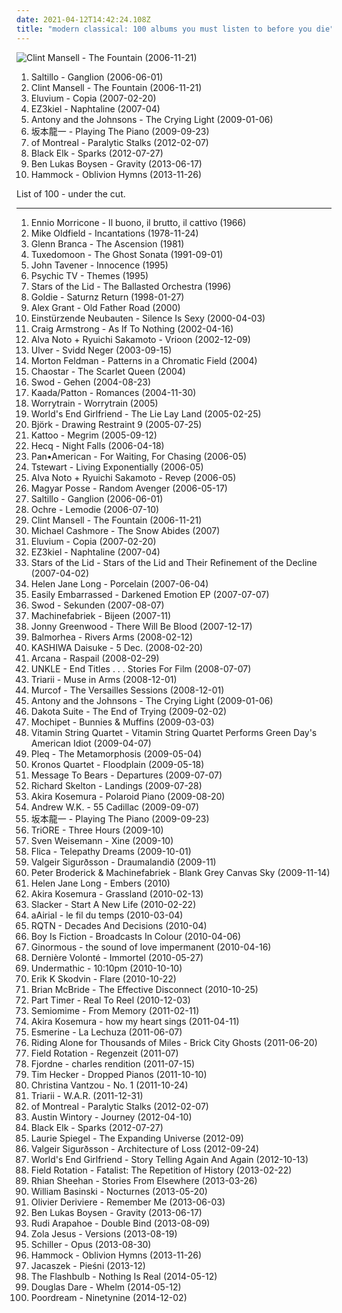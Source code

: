 ```yaml
---
date: 2021-04-12T14:42:24.108Z
title: "modern classical: 100 albums you must listen to before you die"
---
```

![Clint Mansell - The Fountain (2006-11-21)](http://coverartarchive.org/release/33abead4-3015-438f-9ea3-97f2cc5cb278/6074705469-500.jpg "Clint Mansell - The Fountain (2006-11-21)")
<ol class="albums">
<li data-cover="https://img.discogs.com/YKBuZi5tKmnnPPk83hQMeRvvsis=/fit-in/600x600/filters:strip_icc():format(jpeg):mode_rgb():quality(90)/discogs-images/R-654304-1170195233.jpeg.jpg" data-tags="trip-hop, downtempo" role="button">Saltillo - Ganglion (2006-06-01)</li>
<li data-cover="http://coverartarchive.org/release/33abead4-3015-438f-9ea3-97f2cc5cb278/6074705469-500.jpg" data-tags="soundtrack" role="button">Clint Mansell - The Fountain (2006-11-21)</li>
<li data-cover="http://coverartarchive.org/release/9e0b9b07-1ac0-44d8-96a4-1b22f77b4941/15895781349-500.jpg" data-tags="ambient" role="button">Eluvium - Copia (2007-02-20)</li>
<li data-cover="http://coverartarchive.org/release/6e9b4957-33eb-44c5-8745-71c3a7c9594a/8465355303-500.jpg" data-tags="modern classical" role="button">EZ3kiel - Naphtaline (2007-04)</li>
<li data-cover="http://coverartarchive.org/release/0c48ecde-bde3-4a26-9d55-edfd21555f62/9823776819-500.jpg" data-tags="alternative, 00s" role="button">Antony and the Johnsons - The Crying Light (2009-01-06)</li>
<li data-cover="http://coverartarchive.org/release/044fdea5-38f8-4c54-9f1b-e343c66f5410/24527462350-500.jpg" data-tags="soundtrack, japanese, ambient, modern classical" role="button">坂本龍一 - Playing The Piano (2009-09-23)</li>
<li data-cover="http://coverartarchive.org/release/22ace75c-a4a9-4893-bacc-082731288175/4110540965-500.jpg" data-tags="neo-psychedelia" role="button">of Montreal - Paralytic Stalks (2012-02-07)</li>
<li data-cover="http://coverartarchive.org/release/09391b51-7c9d-44b2-8e86-03fe36ba71ed/13775637323-500.jpg" data-tags="ambient, piano, atmospheric, melancholic, modern classical, dream music" role="button">Black Elk - Sparks (2012-07-27)</li>
<li data-cover="http://coverartarchive.org/release/5530b6d8-24ef-40c8-9e3a-5e8329c33ae5/13322786969-500.jpg" data-tags="ambient, modern classical" role="button">Ben Lukas Boysen - Gravity (2013-06-17)</li>
<li data-cover="http://coverartarchive.org/release/7fed2586-a409-441a-b2a3-d6ea1b3107ad/5766164959-500.jpg" data-tags="ambient, post-rock" role="button">Hammock - Oblivion Hymns (2013-11-26)</li>
</ol>
List of 100 - under the cut.
<!-- more -->

_________________

<ol class="albums">
<li data-cover="http://coverartarchive.org/release/5af6d025-940e-392c-95e9-e79cc6b774c1/24646040139-500.jpg" data-tags="soundtrack" role="button">
Ennio Morricone - Il buono, il brutto, il cattivo (1966)
</li>
<li data-cover="http://coverartarchive.org/release/deb43c81-3021-4795-a2d8-20cbe3a6ce11/4317227862-500.jpg" data-tags="instrumental, progressive rock" role="button">
Mike Oldfield - Incantations (1978-11-24)
</li>
<li data-cover="http://coverartarchive.org/release/711c455e-832f-3f72-80c0-19f8d561d778/18299122757-500.jpg" data-tags="no wave" role="button">
Glenn Branca - The Ascension (1981)
</li>
<li data-cover="http://coverartarchive.org/release/9ab5437e-becd-3f84-8e74-5da8158abd56/5067763409-500.jpg" data-tags="dark, atmospheric" role="button">
Tuxedomoon - The Ghost Sonata (1991-09-01)
</li>
<li data-cover="https://img.discogs.com/OM-oZTpG9mwM9Q1u2163eblC-vE=/fit-in/600x595/filters:strip_icc():format(jpeg):mode_rgb():quality(90)/discogs-images/R-3321591-1516671866-5134.jpeg.jpg" data-tags="classical, instrumental, minimalism, modern classical, tavener, alt-classical" role="button">
John Tavener - Innocence (1995)
</li>
<li data-cover="https://img.discogs.com/5tFWK1dJpY2ZIcNgu-cSgIDSaas=/fit-in/599x585/filters:strip_icc():format(jpeg):mode_rgb():quality(90)/discogs-images/R-3612914-1338297842-6035.jpeg.jpg" data-tags="ambient, industrial, modern classical, porn soundtrack" role="button">
Psychic TV - Themes (1995)
</li>
<li data-cover="http://coverartarchive.org/release/859acf52-fdaa-4755-ac35-289bffe2081e/4084262745-500.jpg" data-tags="ambient, drone" role="button">
Stars of the Lid - The Ballasted Orchestra (1996)
</li>
<li data-cover="http://coverartarchive.org/release/bd50be04-ab08-4468-b1a9-93fb05364bda/2610470476-500.jpg" data-tags="electronic, drum and bass, ffrr" role="button">
Goldie - Saturnz Return (1998-01-27)
</li>
<li data-cover="https://img.discogs.com/7mYJ5qEiikdRVu2qaGHCNo-WJE0=/fit-in/300x298/filters:strip_icc():format(jpeg):mode_rgb():quality(90)/discogs-images/R-10763112-1503867680-8263.jpeg.jpg" data-tags="instrumental, piano, composer, modern classical" role="button">
Alex Grant - Old Father Road (2000)
</li>
<li data-cover="http://coverartarchive.org/release/e0ceeda4-fa04-30f0-b511-75117b673c7d/5760657089-500.jpg" data-tags="experimental, industrial" role="button">
Einstürzende Neubauten - Silence Is Sexy (2000-04-03)
</li>
<li data-cover="http://coverartarchive.org/release/fa36d534-179e-4252-ab32-adb2d1f72b63/8613776753-500.jpg" data-tags="ambient" role="button">
Craig Armstrong - As If To Nothing (2002-04-16)
</li>
<li data-cover="http://coverartarchive.org/release/d8435025-4b43-4da9-bd8d-ad37748e0acf/13114830432-500.jpg" data-tags="minimal" role="button">
Alva Noto + Ryuichi Sakamoto - Vrioon (2002-12-09)
</li>
<li data-cover="http://coverartarchive.org/release/4fb19aa0-aff2-48ce-85b0-b767f67fd985/11228342652-500.jpg" data-tags="ambient" role="button">
Ulver - Svidd Neger (2003-09-15)
</li>
<li data-cover="https://img.discogs.com/arHUhpCOzGeU3rVTz8i4pzYo-Xc=/fit-in/600x591/filters:strip_icc():format(jpeg):mode_rgb():quality(90)/discogs-images/R-11653728-1520094693-7966.jpeg.jpg" data-tags="minimalism, modern classical, gammarec, freepurp1e, feldman" role="button">
Morton Feldman - Patterns in a Chromatic Field (2004)
</li>
<li data-cover="http://coverartarchive.org/release/dedf0123-fc50-4d6d-bb1f-9f263529bc19/2872793496-500.jpg" data-tags="gothic, female vocals, symphonic, avantgarde dark neo classical" role="button">
Chaostar - The Scarlet Queen (2004)
</li>
<li data-cover="http://coverartarchive.org/release/5e760dec-67cc-40fe-a23c-8e08aa6137d3/19385157963-500.jpg" data-tags="piano, ambient" role="button">
Swod - Gehen (2004-08-23)
</li>
<li data-cover="http://coverartarchive.org/release/b34454dd-65b5-4ae9-8fc0-db1e843dc936/25898561406-500.jpg" data-tags="avant-garde, experimental" role="button">
Kaada/Patton - Romances (2004-11-30)
</li>
<li data-cover="https://img.discogs.com/t1nRmiD4zYBrl_mn5MJi1SWYFyk=/fit-in/570x558/filters:strip_icc():format(jpeg):mode_rgb():quality(90)/discogs-images/R-2857006-1304216761.jpeg.jpg" data-tags="ambient" role="button">
Worrytrain - Worrytrain (2005)
</li>
<li data-cover="http://coverartarchive.org/release/515c3a3c-05ec-4a16-8e1c-ca1a9ef34e02/6155875688-500.jpg" data-tags="experimental, ambient, post-rock" role="button">
World's End Girlfriend - The Lie Lay Land (2005-02-25)
</li>
<li data-cover="http://coverartarchive.org/release/22a23fb5-dad5-42d3-b90f-98a7834c0fae/8147320447-500.jpg" data-tags="soundtrack, experimental" role="button">
Björk - Drawing Restraint 9 (2005-07-25)
</li>
<li data-cover="http://coverartarchive.org/release/9c60ec57-acbd-4cce-ad37-71c9dc9ad856/2444586538-500.jpg" data-tags="idm" role="button">
Kattoo - Megrim (2005-09-12)
</li>
<li data-cover="http://coverartarchive.org/release/334c808e-4511-4f8f-87a9-6aa317bbb228/1703273677-500.jpg" data-tags="ambient, dark ambient" role="button">
Hecq - Night Falls (2006-04-18)
</li>
<li data-cover="http://coverartarchive.org/release/438bfd4e-8afe-445d-a9db-ec3474a1e24d/24502454763-500.jpg" data-tags="ambient" role="button">
Pan•American - For Waiting, For Chasing (2006-05)
</li>
<li data-cover="https://img.discogs.com/vxBYPVWASWKoRLxh0vAp1hM2vMU=/fit-in/600x600/filters:strip_icc():format(jpeg):mode_rgb():quality(90)/discogs-images/R-618510-1139171325.jpeg.jpg" data-tags="downtempo, idm" role="button">
Tstewart - Living Exponentially (2006-05)
</li>
<li data-cover="http://coverartarchive.org/release/3f45b308-e7ae-4c50-83a1-6816f72b3753/21243800624-500.jpg" data-tags="raster-noton, experimental, piano" role="button">
Alva Noto + Ryuichi Sakamoto - Revep (2006-05)
</li>
<li data-cover="http://coverartarchive.org/release/5755e2f6-6dcb-4482-9dc0-6180a416c6b2/11154388666-500.jpg" data-tags="post-rock" role="button">
Magyar Posse - Random Avenger (2006-05-17)
</li>
<li data-cover="https://img.discogs.com/YKBuZi5tKmnnPPk83hQMeRvvsis=/fit-in/600x600/filters:strip_icc():format(jpeg):mode_rgb():quality(90)/discogs-images/R-654304-1170195233.jpeg.jpg" data-tags="trip-hop, downtempo" role="button">
Saltillo - Ganglion (2006-06-01)
</li>
<li data-cover="http://coverartarchive.org/release/72a39b1b-d97f-425d-8c2c-8a4d894cb804/4467708993-500.jpg" data-tags="idm" role="button">
Ochre - Lemodie (2006-07-10)
</li>
<li data-cover="http://coverartarchive.org/release/33abead4-3015-438f-9ea3-97f2cc5cb278/6074705469-500.jpg" data-tags="soundtrack" role="button">
Clint Mansell - The Fountain (2006-11-21)
</li>
<li data-cover="http://coverartarchive.org/release/3b3ee7b7-a91e-4b70-bcc2-2669d1bf013d/16302212379-500.jpg" data-tags="classical, singer-songwriter" role="button">
Michael Cashmore - The Snow Abides (2007)
</li>
<li data-cover="http://coverartarchive.org/release/9e0b9b07-1ac0-44d8-96a4-1b22f77b4941/15895781349-500.jpg" data-tags="ambient" role="button">
Eluvium - Copia (2007-02-20)
</li>
<li data-cover="http://coverartarchive.org/release/6e9b4957-33eb-44c5-8745-71c3a7c9594a/8465355303-500.jpg" data-tags="modern classical" role="button">
EZ3kiel - Naphtaline (2007-04)
</li>
<li data-cover="https://img.discogs.com/mr7jkSHk6HA-v5SOFGaO9KBdejA=/fit-in/600x536/filters:strip_icc():format(jpeg):mode_rgb():quality(90)/discogs-images/R-940176-1175255015.jpeg.jpg" data-tags="ambient" role="button">
Stars of the Lid - Stars of the Lid and Their Refinement of the Decline (2007-04-02)
</li>
<li data-cover="https://img.discogs.com/JKO_2jpeaFzQnDGpJMZB22_KOtA=/fit-in/450x409/filters:strip_icc():format(jpeg):mode_rgb():quality(90)/discogs-images/R-1061290-1375123233-2586.jpeg.jpg" data-tags="instrumental, piano, new age" role="button">
Helen Jane Long - Porcelain (2007-06-04)
</li>
<li data-cover="https://img.discogs.com/FRrP4ikCzLGRABreXzxnSH62F-o=/fit-in/500x500/filters:strip_icc():format(jpeg):mode_rgb():quality(90)/discogs-images/R-1011884-1183969593.jpeg.jpg" data-tags="sphaerische sounds" role="button">
Easily Embarrassed - Darkened Emotion EP (2007-07-07)
</li>
<li data-cover="http://coverartarchive.org/release/55ef0003-7b0a-435e-a49c-5c09fa6d3fe0/21137853085-500.jpg" data-tags="ambient" role="button">
Swod - Sekunden (2007-08-07)
</li>
<li data-cover="http://coverartarchive.org/release/b52f4256-0d02-460e-b2bd-50aafdebe08c/22373580081-500.jpg" data-tags="ambient, drone, modern classical" role="button">
Machinefabriek - Bijeen (2007-11)
</li>
<li data-cover="http://coverartarchive.org/release/51392bf7-adaf-4c93-8f81-4f49d09fea2d/8258208354-500.jpg" data-tags="soundtrack" role="button">
Jonny Greenwood - There Will Be Blood (2007-12-17)
</li>
<li data-cover="http://coverartarchive.org/release/7595a6c9-7ae5-4dc3-b9d1-c96f1a928f45/11979030393-500.jpg" data-tags="post-rock, piano, instrumental, ambient" role="button">
Balmorhea - Rivers Arms (2008-02-12)
</li>
<li data-cover="http://coverartarchive.org/release/42d0dac8-0dbd-4205-b33a-c52268c7aa2d/12903776661-500.jpg" data-tags="electronic" role="button">
KASHIWA Daisuke - 5 Dec. (2008-02-20)
</li>
<li data-cover="http://coverartarchive.org/release/bd609443-4c31-48fd-b1fe-8285eb8530d5/4860307885-500.jpg" data-tags="darkwave, neoclassical" role="button">
Arcana - Raspail (2008-02-29)
</li>
<li data-cover="http://coverartarchive.org/release/05c9c1aa-9b47-434c-9536-74fe56283bbc/25665078834-500.jpg" data-tags="electronic" role="button">
UNKLE - End Titles . . . Stories For Film (2008-07-07)
</li>
<li data-cover="https://img.discogs.com/-A8ZPivO_kiAlmrH-dtt7dvVv7g=/fit-in/600x603/filters:strip_icc():format(jpeg):mode_rgb():quality(90)/discogs-images/R-1540961-1239982667.jpeg.jpg" data-tags="martial industrial" role="button">
Triarii - Muse in Arms (2008-12-01)
</li>
<li data-cover="http://coverartarchive.org/release/d127ac52-bdae-45ed-94b4-b72e805e353f/13277500423-500.jpg" data-tags="electronic, classical, ambient, minimal, spooky, modern classical, minimalist" role="button">
Murcof - The Versailles Sessions (2008-12-01)
</li>
<li data-cover="http://coverartarchive.org/release/0c48ecde-bde3-4a26-9d55-edfd21555f62/9823776819-500.jpg" data-tags="alternative, 00s" role="button">
Antony and the Johnsons - The Crying Light (2009-01-06)
</li>
<li data-cover="https://img.discogs.com/oSZSAYcfuPgNH85uQH8DAZwczao=/fit-in/261x265/filters:strip_icc():format(jpeg):mode_rgb():quality(90)/discogs-images/R-1582598-1230080028.jpeg.jpg" data-tags="instrumental, ambient, melancholy, modern classical, autumn, boomkat, music for a sad road movie" role="button">
Dakota Suite - The End of Trying (2009-02-02)
</li>
<li data-cover="http://coverartarchive.org/release/6713de30-2203-4041-b4cf-7d9ce6a05303/5243893377-500.jpg" data-tags="experimental, acid jazz, krautrock, melodic, trip hop, glitchy, tribal, modern classical, cozy, daly city, mochipet, daedelus" role="button">
Mochipet - Bunnies & Muffins (2009-03-03)
</li>
<li data-cover="http://coverartarchive.org/release/394bda06-b2e6-4c9d-97fb-cbfe25fa8d9c/21433342876-500.jpg" data-tags="classical, chamber pop, cover, green day, modern classical, modern string quartet" role="button">
Vitamin String Quartet - Vitamin String Quartet Performs Green Day's American Idiot (2009-04-07)
</li>
<li data-cover="https://img.discogs.com/k-J0nndxZY1RqfXQ93OIMs_4JBs=/fit-in/600x604/filters:strip_icc():format(jpeg):mode_rgb():quality(90)/discogs-images/R-1735733-1270848999.jpeg.jpg" data-tags="experimental, downtempo, idm, glitch, ambient" role="button">
Pleq - The Metamorphosis (2009-05-04)
</li>
<li data-cover="http://coverartarchive.org/release/0b33ed2f-b1e1-43d1-82ad-a1e9f9f9c6bf/12063130383-500.jpg" data-tags="world, mind-blowing" role="button">
Kronos Quartet - Floodplain (2009-05-18)
</li>
<li data-cover="http://coverartarchive.org/release/2b9d907e-72ee-4420-82e9-daf39f19750f/6068721390-500.jpg" data-tags="post-rock, post rock, ambient" role="button">
Message To Bears - Departures (2009-07-07)
</li>
<li data-cover="http://coverartarchive.org/release/86867f3d-eb2b-4e2d-8431-129eb3be060f/11460798997-500.jpg" data-tags="ambient" role="button">
Richard Skelton - Landings (2009-07-28)
</li>
<li data-cover="http://coverartarchive.org/release/b361668a-2c27-49d1-9d76-d5ad374c789b/6674977315-500.jpg" data-tags="piano" role="button">
Akira Kosemura - Polaroid Piano (2009-08-20)
</li>
<li data-cover="https://img.discogs.com/dlr6nRx0-igodTqeXR7R51ZEFaQ=/fit-in/586x450/filters:strip_icc():format(jpeg):mode_rgb():quality(90)/discogs-images/R-2372809-1280221329.jpeg.jpg" data-tags="instrumental" role="button">
Andrew W.K. - 55 Cadillac (2009-09-07)
</li>
<li data-cover="http://coverartarchive.org/release/044fdea5-38f8-4c54-9f1b-e343c66f5410/24527462350-500.jpg" data-tags="soundtrack, japanese, ambient, modern classical" role="button">
坂本龍一 - Playing The Piano (2009-09-23)
</li>
<li data-cover="http://coverartarchive.org/release/c128ffe8-5808-3af9-af74-5bcda1c96b16/1827905959-500.jpg" data-tags="neofolk" role="button">
TriORE - Three Hours (2009-10)
</li>
<li data-cover="https://img.discogs.com/zz1tk6J1tJ7KXCuM12ulFcL40U4=/fit-in/600x450/filters:strip_icc():format(jpeg):mode_rgb():quality(90)/discogs-images/R-1983102-1256720385.jpeg.jpg" data-tags="modern classical" role="button">
Sven Weisemann - Xine (2009-10)
</li>
<li data-cover="http://coverartarchive.org/release/551c341c-1591-47c7-a9fa-599a27adb298/11408843592-500.jpg" data-tags="post-rock" role="button">
Flica - Telepathy Dreams (2009-10-01)
</li>
<li data-cover="https://img.discogs.com/e1jffuBQm07QIDbQa_WRYb9RkJA=/fit-in/350x350/filters:strip_icc():format(jpeg):mode_rgb():quality(90)/discogs-images/R-2034066-1274102133.jpeg.jpg" data-tags="neoclassical" role="button">
Valgeir Sigurðsson - Draumalandið (2009-11)
</li>
<li data-cover="https://via.placeholder.com/450" data-tags="ambient" role="button">
Peter Broderick & Machinefabriek - Blank Grey Canvas Sky (2009-11-14)
</li>
<li data-cover="https://img.discogs.com/AffOamM0gz7iZ0sywU7mJV5lfQQ=/fit-in/600x600/filters:strip_icc():format(jpeg):mode_rgb():quality(90)/discogs-images/R-3427586-1375123529-6908.jpeg.jpg" data-tags="instrumental, piano, new age, modern classical, fire and water" role="button">
Helen Jane Long - Embers (2010)
</li>
<li data-cover="https://img.discogs.com/ArFZZ3Ph2Ae1FrWRIOcGZeYFEiI=/fit-in/600x539/filters:strip_icc():format(jpeg):mode_rgb():quality(90)/discogs-images/R-2182655-1268480028.jpeg.jpg" data-tags="ambient" role="button">
Akira Kosemura - Grassland (2010-02-13)
</li>
<li data-cover="http://coverartarchive.org/release/088bf249-914d-4c0c-a2c0-6fc1f376385c/14160079625-500.jpg" data-tags="electronic, experimental, downtempo, atmospheric drum and bass, modern classical" role="button">
Slacker - Start A New Life (2010-02-22)
</li>
<li data-cover="http://coverartarchive.org/release/39e6b543-d83a-40f1-8a30-5faac85e68c2/1283887101-500.jpg" data-tags="instrumental, modern classical, minimalist, laridae" role="button">
aAirial - le fil du temps (2010-03-04)
</li>
<li data-cover="https://img.discogs.com/C2Cv1ugSZFxILd7HA7fUrWHVxiQ=/fit-in/376x376/filters:strip_icc():format(jpeg):mode_rgb():quality(90)/discogs-images/R-2359473-1279398577.jpeg.jpg" data-tags="modern classical" role="button">
RQTN - Decades And Decisions (2010-04)
</li>
<li data-cover="http://coverartarchive.org/release/8b470c8b-fa30-4efa-a37e-8067756ff397/2820384963-500.jpg" data-tags="electronic, ambient" role="button">
Boy Is Fiction - Broadcasts In Colour (2010-04-06)
</li>
<li data-cover="https://img.discogs.com/Fd1H9rE0idxLD-_NJIc1OZacLVk=/fit-in/600x600/filters:strip_icc():format(jpeg):mode_rgb():quality(90)/discogs-images/R-2092007-1266852666.jpeg.jpg" data-tags="ambient" role="button">
Ginormous - the sound of love impermanent (2010-04-16)
</li>
<li data-cover="http://coverartarchive.org/release/186c4170-8821-43de-97b1-7085c496a0bf/1952245791-500.jpg" data-tags="synthpop, militarism leads to homosexuality" role="button">
Dernière Volonté - Immortel (2010-05-27)
</li>
<li data-cover="http://coverartarchive.org/release/ad6db21d-fab9-4aaa-b6fc-a2f128821d4f/12017292267-500.jpg" data-tags="ambient, industrial, idm" role="button">
Undermathic - 10:10pm (2010-10-10)
</li>
<li data-cover="http://coverartarchive.org/release/00ca7263-cf2c-4d69-b674-8e59ae87e239/829557408-500.jpg" data-tags="modern classical, dark ambient, sonic pieces" role="button">
Erik K Skodvin - Flare (2010-10-22)
</li>
<li data-cover="https://img.discogs.com/Cqh9MCUyCi-rXMPs7VL_JL5pNio=/fit-in/450x450/filters:strip_icc():format(jpeg):mode_rgb():quality(90)/discogs-images/R-2503267-1287579921.jpeg.jpg" data-tags="kranky" role="button">
Brian McBride - The Effective Disconnect (2010-10-25)
</li>
<li data-cover="https://img.discogs.com/Qo4QI5pea63UMELNaPyPEPRWnb8=/fit-in/600x613/filters:strip_icc():format(jpeg):mode_rgb():quality(90)/discogs-images/R-2634606-1294280428.jpeg.jpg" data-tags="ambient, minimalism, modern classical, neofolk, emusic, electro-acoustic, bedroom music, empress, moteer, the remote viewer, lost tribe sound, aaron martin, heidi elva, scissors and sellotape, upward arrows" role="button">
Part Timer - Real To Reel (2010-12-03)
</li>
<li data-cover="https://img.discogs.com/6yU5FL4_BVOd_-c6D_Afo8omwwE=/fit-in/600x534/filters:strip_icc():format(jpeg):mode_rgb():quality(90)/discogs-images/R-2688290-1443728613-4793.jpeg.jpg" data-tags="electronic, ambient, downtempo, idm, modern classical" role="button">
Semiomime - From Memory (2011-02-11)
</li>
<li data-cover="https://img.discogs.com/zqAGi5QJ_klkUX26Ca2f7ii4BGg=/fit-in/420x420/filters:strip_icc():format(jpeg):mode_rgb():quality(90)/discogs-images/R-7478851-1442310612-9901.jpeg.jpg" data-tags="piano" role="button">
Akira Kosemura - how my heart sings (2011-04-11)
</li>
<li data-cover="https://img.discogs.com/Ceuamf6hVxQfVR0XWGp18Hckcls=/fit-in/600x598/filters:strip_icc():format(jpeg):mode_rgb():quality(90)/discogs-images/R-2916395-1455291507-5311.jpeg.jpg" data-tags="post-rock, chamber, chamber pop, modern classical, neoclassical, art pop" role="button">
Esmerine - La Lechuza (2011-06-07)
</li>
<li data-cover="https://img.discogs.com/ZPx5Y2GqChGJ1JckFCb2zvq4prI=/fit-in/600x600/filters:strip_icc():format(jpeg):mode_rgb():quality(90)/discogs-images/R-5802758-1403089387-9875.jpeg.jpg" data-tags="instrumental, experimental, post-rock, usa, piano, epic, experimental rock, minimal, instrumental rock, american, postrock, post rock, crossover, modern classical, american underground, netlabel, 10s, creative commons, free music, new jersey, america, new brunswick, electro-acoustic, chamber rock, weblabel, netaudio, netlabels, organic electronica, free albums, net labels music, free album, webaudio, bad panda, usa underground, weblabels" role="button">
Riding Alone for Thousands of Miles - Brick City Ghosts (2011-06-20)
</li>
<li data-cover="https://img.discogs.com/ICvHtNNtHkB2aVSveCs-s2zXKLM=/fit-in/180x180/filters:strip_icc():format(jpeg):mode_rgb():quality(90)/discogs-images/R-2977372-1310070273.jpeg.jpg" data-tags="ambient" role="button">
Field Rotation - Regenzeit (2011-07)
</li>
<li data-cover="http://coverartarchive.org/release/a1c60936-41ef-4354-892f-b3d21f0d479f/13421658089-500.jpg" data-tags="jazz, ambient, experimental, electro acoustic, modern classical, patriciancore" role="button">
Fjordne - charles rendition (2011-07-15)
</li>
<li data-cover="http://coverartarchive.org/release/566e1e78-5b72-45cc-81df-b1db543b67cd/16162039894-500.jpg" data-tags="ambient" role="button">
Tim Hecker - Dropped Pianos (2011-10-10)
</li>
<li data-cover="http://coverartarchive.org/release/c9d7d3a5-8a1c-4dca-ae90-b0cb2233a1ac/4800580340-500.jpg" data-tags="ambient" role="button">
Christina Vantzou - No. 1 (2011-10-24)
</li>
<li data-cover="http://coverartarchive.org/release/75b51048-d194-401c-8473-c8cc8b6fce4f/27953164430-500.jpg" data-tags="modern classical, martial industrial" role="button">
Triarii - W.A.R. (2011-12-31)
</li>
<li data-cover="http://coverartarchive.org/release/22ace75c-a4a9-4893-bacc-082731288175/4110540965-500.jpg" data-tags="neo-psychedelia" role="button">
of Montreal - Paralytic Stalks (2012-02-07)
</li>
<li data-cover="http://coverartarchive.org/release/da883948-946a-4e11-9001-ca6e41b07bde/7962040274-500.jpg" data-tags="soundtrack" role="button">
Austin Wintory - Journey (2012-04-10)
</li>
<li data-cover="http://coverartarchive.org/release/09391b51-7c9d-44b2-8e86-03fe36ba71ed/13775637323-500.jpg" data-tags="ambient, piano, atmospheric, melancholic, modern classical, dream music" role="button">
Black Elk - Sparks (2012-07-27)
</li>
<li data-cover="http://coverartarchive.org/release/2e4559c2-0370-4b88-8549-e9be7cce922a/27807360410-500.jpg" data-tags="electronic, minimal" role="button">
Laurie Spiegel - The Expanding Universe (2012-09)
</li>
<li data-cover="https://img.discogs.com/NX10pZDJ_YjhiTnzDJQkrMQTIrk=/fit-in/600x600/filters:strip_icc():format(jpeg):mode_rgb():quality(90)/discogs-images/R-3894497-1351975232-9440.jpeg.jpg" data-tags="ambient" role="button">
Valgeir Sigurðsson - Architecture of Loss (2012-09-24)
</li>
<li data-cover="http://coverartarchive.org/release/ee641e7e-07bc-4c47-925d-90cbaa3e4620/2590662996-500.jpg" data-tags="electronic, japanese, post-rock, cinematic, modern classical, experimental stuff i cannot put my finger on" role="button">
World's End Girlfriend - Story Telling Again And Again (2012-10-13)
</li>
<li data-cover="https://img.discogs.com/X_5t6P91Z4eYeRXHROOy3AUlvkg=/fit-in/600x600/filters:strip_icc():format(jpeg):mode_rgb():quality(90)/discogs-images/R-4295792-1361014724-3588.jpeg.jpg" data-tags="alternative, cinematic, atmospheric, melancholy, ethereal, modern classical" role="button">
Field Rotation - Fatalist: The Repetition of History (2013-02-22)
</li>
<li data-cover="http://coverartarchive.org/release/7c0a6825-b59e-4230-af33-811c687b2040/3676212067-500.jpg" data-tags="ambient" role="button">
Rhian Sheehan - Stories From Elsewhere (2013-03-26)
</li>
<li data-cover="http://coverartarchive.org/release/36c72aeb-76bb-4ea4-9922-f309fb8e7c6a/4187206696-500.jpg" data-tags="ambient" role="button">
William Basinski - Nocturnes (2013-05-20)
</li>
<li data-cover="http://coverartarchive.org/release/c8be7fa4-6d98-489c-a965-a9bc80ac9678/18105782211-500.jpg" data-tags="electronic, ambient, industrial, idm, glitch, modern classical, video game music" role="button">
Olivier Deriviere - Remember Me (2013-06-03)
</li>
<li data-cover="http://coverartarchive.org/release/5530b6d8-24ef-40c8-9e3a-5e8329c33ae5/13322786969-500.jpg" data-tags="ambient, modern classical" role="button">
Ben Lukas Boysen - Gravity (2013-06-17)
</li>
<li data-cover="https://img.discogs.com/N2u0rXhlJyC1CWNMrxKDsSmXSt4=/fit-in/600x600/filters:strip_icc():format(jpeg):mode_rgb():quality(90)/discogs-images/R-4679906-1372010529-3862.jpeg.jpg" data-tags="acoustic, atmospheric, melancholy, ethereal, modern classical, cryptic, enigmatic" role="button">
Rudi Arapahoe - Double Bind (2013-08-09)
</li>
<li data-cover="https://img.discogs.com/VhSMhxPAX0ohlN01LrEVL1QdZBw=/fit-in/600x600/filters:strip_icc():format(jpeg):mode_rgb():quality(90)/discogs-images/R-5303874-1390141495-9498.jpeg.jpg" data-tags="experimental" role="button">
Zola Jesus - Versions (2013-08-19)
</li>
<li data-cover="http://coverartarchive.org/release/a10dd660-a6fe-4ce3-b5af-0ae0473ff368/5180113172-500.jpg" data-tags="electronic, female vocalists, modern classical, newage, psy, classical trance, general new age, new age and ambient, my new age, new age rythm, nice new age, new age fusion, new age influences, new age aesthetics, ambient classical, new age instrumental, new age favorites, new age collection, ethereal new age, chill new age, new age electronic, genre: new age, new age ambiant, orceastreal, schiller - opus 2014" role="button">
Schiller - Opus (2013-08-30)
</li>
<li data-cover="http://coverartarchive.org/release/7fed2586-a409-441a-b2a3-d6ea1b3107ad/5766164959-500.jpg" data-tags="ambient, post-rock" role="button">
Hammock - Oblivion Hymns (2013-11-26)
</li>
<li data-cover="http://coverartarchive.org/release/0b46e9bd-945f-437a-8c4b-382829230ef1/6756453221-500.jpg" data-tags="electroacoustic, modern classical" role="button">
Jacaszek - Pieśni (2013-12)
</li>
<li data-cover="https://img.discogs.com/h0Rv4f9xaa9sQDSbESwupQb3l88=/fit-in/600x214/filters:strip_icc():format(jpeg):mode_rgb():quality(90)/discogs-images/R-853570-1201954609.jpeg.jpg" data-tags="electronic" role="button">
The Flashbulb - Nothing Is Real (2014-05-12)
</li>
<li data-cover="http://coverartarchive.org/release/b4838124-d270-4197-ab51-4888f32a2cb6/6581521133-500.jpg" data-tags="singer-songwriter" role="button">
Douglas Dare - Whelm (2014-05-12)
</li>
<li data-cover="https://img.discogs.com/P-PeTy1oGiliJepKcIDGfnwG9Ao=/fit-in/600x600/filters:strip_icc():format(jpeg):mode_rgb():quality(90)/discogs-images/R-6370726-1417574503-6796.jpeg.jpg" data-tags="electronic, ambient, experimental, downtempo, idm, avant garde, breaks, modern classical" role="button">
Poordream - Ninetynine (2014-12-02)
</li>
</ol>